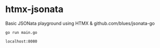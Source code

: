 # htmx-jsonata

Basic JSONata playground using HTMX & github.com/blues/jsonata-go

`go run main.go` 

`localhost:8080`